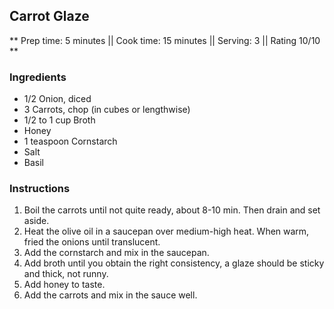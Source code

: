 ## Carrot Glaze

** Prep time: 5 minutes || Cook time: 15 minutes || Serving: 3 || Rating 10/10 **

### Ingredients

- 1/2 Onion, diced 
- 3 Carrots, chop (in cubes or lengthwise)
- 1/2 to 1 cup Broth
- Honey
- 1 teaspoon Cornstarch
- Salt
- Basil

### Instructions

1. Boil the carrots until not quite ready, about 8-10 min. Then drain and set aside.
2. Heat the olive oil in a saucepan over medium-high heat. When warm, fried the onions until translucent. 
3. Add the cornstarch and mix in the saucepan. 
4. Add broth until you obtain the right consistency, a glaze should be sticky and thick, not runny. 
5. Add honey to taste. 
6. Add the carrots and mix in the sauce well. 

